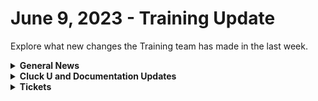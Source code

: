 # June 9, 2023 - Training Update

Explore what new changes the Training team has made in the last week.

<details>

<summary><strong>General News</strong></summary>

* Updates to the Getting Started Section of Documentation is coming soon:
  * New videos on identifying and scoping out business process automation
* Rewst 105 to be scheduled soon

</details>

<details>

<summary><strong>Cluck U and Documentation Updates</strong></summary>

* [Ingram Micro Cloud Integration](../../../documentation/configuration/integrations/individual-integration-documentation/licensing/ingram-micro-integration-setup.md) Doc added
* [New Prebuilt Automations](https://github.com/RewstApp/gitbook/blob/main/gitbook/external_docs/updates/cs-and-training-updates/broken-reference/README.md) section in rewst.help
  * Incoming Crate and Workflow Docs incoming
* Company filter information added to Datto page
* Added initial least privledged access information for:
  * Pax8
  * ITGlue
  * Connectwise Automate
* Open Mic - June 2nd Video and Page Added
* Bugfixes:
  * Fixed outdated workflow name in Connectwise Pod Documentation
  * Updated formatting in the Conditional Access Best Practices Documentation

</details>

<details>

<summary><strong>Tickets</strong></summary>

With the ROC now using Halo for their ticketing system, this is when you should find a ticket created for you!

* [ ] A discussion with a ROC engineer that doesn't result in a fix on first discussion
* [ ] If you have a call to troubleshoot, create workflows or other ROC work
* [ ] For all onboarding or expansion work
* [ ] If a call results in a new workflow idea or request

If you'd like to manually create a ticket yourself, review the "Rewst Support" section at the bottom of this page.

</details>
